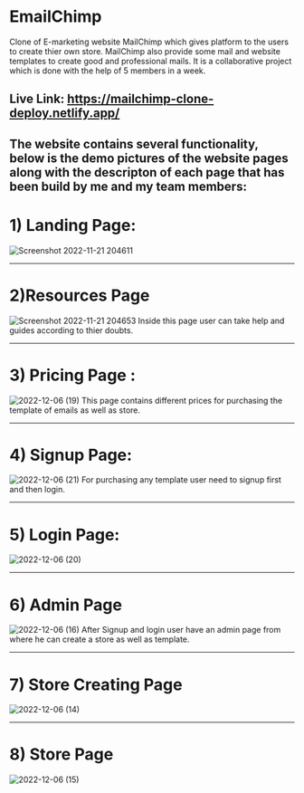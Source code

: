 # EmailChimp
Clone of E-marketing website MailChimp which gives platform to the users to create thier own store. MailChimp also provide some mail and website templates to 
create good and professional mails.
It is a collaborative project which is done with the help of 5 members in a week.


## Live Link: https://mailchimp-clone-deploy.netlify.app/



## The website contains several functionality, below is the demo pictures of the website pages along with the descripton of each page that has been build by me and my team members:
# 1) Landing Page:
  ![Screenshot 2022-11-21 204611](https://user-images.githubusercontent.com/101381281/204876988-7f3ce8d3-ac0a-469a-ac4b-c30838f461aa.png)
  
  --------
  
# 2)Resources Page
![Screenshot 2022-11-21 204653](https://user-images.githubusercontent.com/101381281/204877004-2b64a07e-0130-4ce8-b6e0-d07542dc5373.png)
Inside this page user can take help and guides according to thier doubts.

--------

# 3) Pricing Page :
![2022-12-06 (19)](https://user-images.githubusercontent.com/105919527/205918206-a4f552cb-82b1-43e9-ad2e-7d2610c66fce.png)
This page contains different prices for purchasing the template of emails as well as store.

--------

# 4) Signup Page:
![2022-12-06 (21)](https://user-images.githubusercontent.com/105919527/205918461-a4738d2b-ce60-431c-a45c-999e14d2d24f.png)
For purchasing any template user need to signup first and then login. 

--------

# 5) Login Page:
  ![2022-12-06 (20)](https://user-images.githubusercontent.com/105919527/205918672-595c546b-bbf9-48e5-8abb-367a4e9a2ffc.png)
  
  --------

# 6) Admin Page 
 ![2022-12-06 (16)](https://user-images.githubusercontent.com/105919527/205918820-0dd57110-fba8-47ad-880c-d70b030b0054.png)
After Signup and login user have an admin page from where he can create a store as well as template. 

--------

# 7) Store  Creating Page 
![2022-12-06 (14)](https://user-images.githubusercontent.com/105919527/205919675-f542660a-5fa5-4fd1-a216-26b1d8aeb961.png)

--------

# 8) Store Page
![2022-12-06 (15)](https://user-images.githubusercontent.com/105919527/205920501-f8f309a6-c7f2-493b-89fb-8ffcaeff51cd.png)
